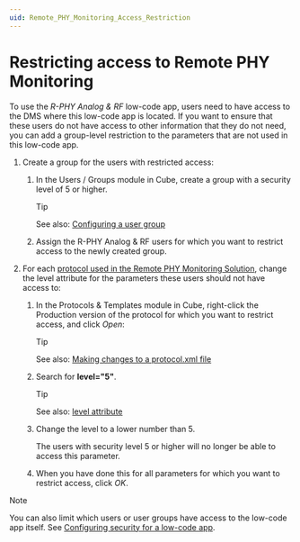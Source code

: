 ```yaml
---
uid: Remote_PHY_Monitoring_Access_Restriction
---
```


# Restricting access to Remote PHY Monitoring

To use the *R-PHY Analog & RF* low-code app, users need to have access to the DMS where this low-code app is located. If you want to ensure that these users do not have access to other information that they do not need, you can add a group-level restriction to the parameters that are not used in this low-code app.

1. Create a group for the users with restricted access:

   1. In the Users / Groups module in Cube, create a group with a security level of 5 or higher.

      > [!TIP]
      > See also: [Configuring a user group](xref:Configuring_a_set_of_user_group_settings)

   1. Assign the R-PHY Analog & RF users for which you want to restrict access to the newly created group.

1. For each [protocol used in the Remote PHY Monitoring Solution](xref:Remote_PHY_Monitoring_components), change the level attribute for the parameters these users should not have access to:

   1. In the Protocols & Templates module in Cube, right-click the Production version of the protocol for which you want to restrict access, and click *Open*:

      > [!TIP]
      > See also: [Making changes to a protocol.xml file](xref:Advanced_protocol_functionality#making-changes-to-a-protocolxml-file)

   1. Search for **level="5"**.

      > [!TIP]
      > See also: [level attribute](xref:Protocol.Params.Param-level)

   1. Change the level to a lower number than 5.

      The users with security level 5 or higher will no longer be able to access this parameter.

   1. When you have done this for all parameters for which you want to restrict access, click *OK*.

> [!NOTE]
> You can also limit which users or user groups have access to the low-code app itself. See [Configuring security for a low-code app](xref:LowCodeApps_security_config).

